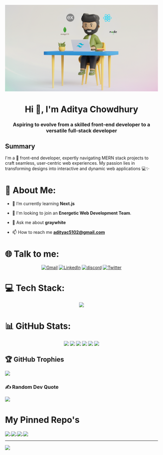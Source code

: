 ![Cover Image](/assets/banner.png)

<h1 align="center">Hi 👋, I'm Aditya Chowdhury</h1>
<h3 align="center">Aspiring to evolve from a skilled front-end developer to a versatile full-stack developer</h3>

## Summary

I'm a 🚀 front-end developer, expertly navigating MERN stack projects to craft seamless, user-centric web experiences. My passion lies in transforming designs into interactive and dynamic web applications 💻✨

# 💫 About Me:

- 🌱 I’m currently learning **Next.js**

- 👯 I'm looking to join an **Energetic Web Development Team**.

- 💬 Ask me about **graywhite**

- 📫 How to reach me **adityac5102@gmail.com**

# 🌐 Talk to me:

<div align='center'>

[![Gmail](https://img.shields.io/badge/Gmail-ffffff?logo=gmail)](mailto:adityac5102@gmail.com)
[![LinkedIn](https://img.shields.io/badge/LinkedIn-%230077B5.svg?logo=linkedin&logoColor=white)](https://linkedin.com/in/aditya-chowdhury-durjoy)
[![discord](https://img.shields.io/badge/Discord-5865F2?logo=discord&logoColor=white)](https://discordapp.com/users/aditya6643)
[![Twitter](https://img.shields.io/badge/Twitter-%231DA1F2.svg?logo=Twitter&logoColor=white)](https://twitter.com/aditya_durjoy2)

</div>

# 💻 Tech Stack:

<p align="center">
  <a href="https://skillicons.dev">
    <img src="https://skillicons.dev/icons?i=html,css,js,github,mongodb,express,react,nodejs,tailwind,materialui,bootstrap,firebase&perline=4" />
  </a>
</p>

# 📊 GitHub Stats:

<div align='center'>

<img align="center" src="https://github-readme-streak-stats.herokuapp.com?user=AdityaChowdhury2&theme=graywhite&hide_border=true&border_radius=10&date_format=j%20M%5B%20Y%5D&card_width=700"/>

<img align="center" src="https://github-profile-summary-cards.vercel.app/api/cards/profile-details?username=AdityaChowdhury2&theme=graywhite"/>

<img align="center" src="https://github-profile-summary-cards.vercel.app/api/cards/productive-time?username=AdityaChowdhury2&theme=graywhite"/>
<img align="center" src="https://github-profile-summary-cards.vercel.app/api/cards/stats?username=AdityaChowdhury2&theme=graywhite"/>
<img align="center" src="https://github-profile-summary-cards.vercel.app/api/cards/repos-per-language?username=AdityaChowdhury2&theme=graywhite"/>
<img align="center" src="https://github-profile-summary-cards.vercel.app/api/cards/most-commit-language?username=AdityaChowdhury2&theme=graywhite"/>

</div>

## 🏆 GitHub Trophies

![](https://github-profile-trophy.vercel.app/?username=AdityaChowdhury2&margin-w=10&&theme=oldie&margin-h=10&title=Repositories,Experience,PullRequest,Commits,Joined2020)

### ✍️ Random Dev Quote

![](https://quotes-github-readme.vercel.app/api?type=horizontal&theme=graywhite)

# My Pinned Repo's

<a href="https://github.com/AdityaChowdhury2/tech-trove-client">
  <img align="center" src="https://github-readme-stats.vercel.app/api/pin/?username=AdityaChowdhury2&repo=tech-trove-client&theme=graywhite&border_radius=10&margin-w=10&margin-h=10" />
</a>
<a href="https://github.com/AdityaChowdhury2/digital-daynamo-client">
  <img align="center" src="https://github-readme-stats.vercel.app/api/pin/?username=AdityaChowdhury2&repo=digital-daynamo-client&theme=graywhite&border_radius=10&margin-w=10&margin-h=10" />
</a>
<a href="https://github.com/AdityaChowdhury2/majesty-royal-hotel-client">
  <img align="center" src="https://github-readme-stats.vercel.app/api/pin/?username=AdityaChowdhury2&repo=majesty-royal-hotel-client&theme=graywhite&border_radius=10&margin-w=10&margin-h=10" />
</a>
<a href="https://github.com/AdityaChowdhury2/elysian-events-client-aditya">
  <img align="center" src="https://github-readme-stats.vercel.app/api/pin/?username=AdityaChowdhury2&repo=elysian-events-client-aditya&theme=graywhite&border_radius=10&margin-w=10&margin-h=10" />
</a>

---

[![](https://visitcount.itsvg.in/api?id=AdityaChowdhury2&icon=0&color=1)](https://visitcount.itsvg.in)

